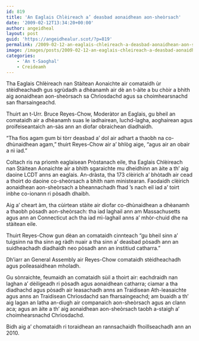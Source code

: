 ```yaml
---
id: 819
title: 'An Eaglais Chlèireach a’ deasbad aonaidhean aon-sheòrsach'
date: '2009-02-12T13:34:20+00:00'
author: angeidheal
layout: post
guid: 'https://angeidhealur.scot/?p=819'
permalink: /2009-02-12-an-eaglais-chleireach-a-deasbad-aonaidhean-aon-sheorsach/
image: /images/posts/2009-02-12-an-eaglais-chleireach-a-deasbad-aonaidhean-aon-sheorsach.webp
categories:
    - 'An t-Saoghal'
    - Creideamh
---
```


Tha Eaglais Chlèireach nan Stàitean Aonaichte air comataidh ùr stèidheachadh gus sgrùdadh a dhèanamh air dè an t-àite a bu chòir a bhith aig aonaidhean aon-sheòrsach sa Chrìosdachd agus sa choimhearsnachd san fharsaingeachd.

Thuirt an t-Urr. Bruce Reyes-Chow, Moderàtor an Eaglais, gu bheil an comataidh air a dhèanamh suas le iadhairean, luchd-lagha, aoghairean agus proifeiseantaich an-sàs ann an diofar obraichean diadhaidh.

“Tha fios agam gum bi tòrr deasbad a’ dol air adhart a thaobh na co-dhùnaidhean agam,” thuirt Reyes-Chow air a’ bhlòg aige, “agus air an obair a nì iad.”

Coltach ris na prìomh eaglaisean Pròstanach eile, tha Eaglais Chlèireach nan Stàitean Aonaichte air a bhith sgaraichte mu dheidhinn an àite a th’ aig daoine LCDT anns an eaglais. An-dràsta, tha 173 clèirich a’ bhòtadh air cead a thoirt do daoine co-sheòrsach a bhith nam ministearan. Faodaidh clèirich aonaidhean aon-sheòrsach a bheannachadh fhad ’s nach eil iad a’ toirt inbhe co-ionann ri pòsadh dhaibh.

Aig a’ cheart àm, tha cùirtean stàite air diofar co-dhùnaidhean a dhèanamh a thaobh pòsadh aon-sheòrsach: tha iad laghail ann am Massachusetts agus ann an Connecticut ach tha iad mì-laghail anns a’ mhòr-chuid dhe na stàitean eile.

Thuirt Reyes-Chow gun dèan an comataidh cinnteach “gu bheil sinn a’ tuigsinn na tha sinn ag ràdh nuair a tha sinn a’ deasbad pòsadh ann an suidheachadh diadhaidh neo pòsadh ann an institiud catharra.”

Dh’iarr an General Assembly air Reyes-Chow comataidh stèidheachadh agus poileasaidhean mholadh.

Gu sònraichte, feumaidh an comataidh sùil a thoirt air: eachdraidh nan laghan a’ dèiligeadh ri pòsadh agus aonaidhean catharra; ciamar a tha diadhachd agus pòsadh air leasachadh anns an Traidisean Ath-leasaichte agus anns an Traidisean Chrìosdachd san fharsaingeachd; am buaidh a th’ aig lagan an latha an-diugh air companaich aon-sheòrsach agus an clann aca; agus an àite a th’ aig aonaidhean aon-sheòrsach taobh a-staigh a’ choimhearsnachd Chrìosdachd.

Bidh aig a’ chomataidh ri toraidhean an rannsachaidh fhoillseachadh ann an 2010.
